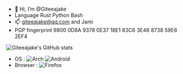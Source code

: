 - 👋 Hi, I’m @Giteeajake
- Language Rust Python Bash
- 📫 giteeajake@qq.com and Jami
- PGP fingerprint 9800 0D8A 9378 0E37 18E1  83C6 3E46 8738 59E6 2EF4

![Giteeajake's GitHub stats](https://github-readme-stats.vercel.app/api?username=Giteeajake&show_icons=true&theme=radical)
- OS :
![Arch](https://img.shields.io/badge/Arch%20Linux-1793D1?logo=arch-linux&logoColor=fff&style=for-the-badge)
![Android](https://img.shields.io/badge/Android-3DDC84?style=for-the-badge&logo=android&logoColor=white)
- Browser :
![Firefox](https://img.shields.io/badge/Firefox-FF7139?style=for-the-badge&logo=Firefox-Browser&logoColor=white)


<!---
Giteeajake/Giteeajake is a ✨ special ✨ repository because its `README.md` (this file) appears on your GitHub profile.
You can click the Preview link to take a look at your changes.
--->
